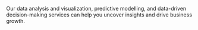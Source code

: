 Our data analysis and visualization, predictive modelling, and data-driven decision-making services can help you uncover insights and drive business growth.
